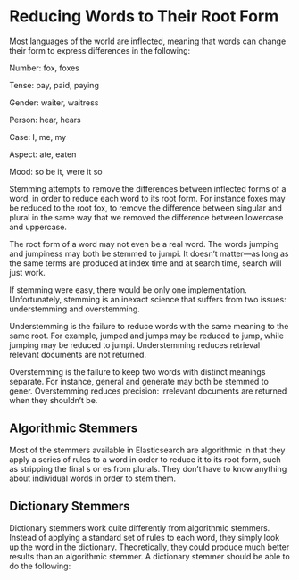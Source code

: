 # Reducing Words to Their Root Form
Most languages of the world are inflected, meaning that words can change their form to express differences in the following:

Number: fox, foxes

Tense: pay, paid, paying

Gender: waiter, waitress

Person: hear, hears

Case: I, me, my

Aspect: ate, eaten

Mood: so be it, were it so

Stemming attempts to remove the differences between inflected forms of a word, in order to reduce each word to its root form. For instance foxes may be reduced to the root fox, to remove the difference between singular and plural in the same way that we removed the difference between lowercase and uppercase.

The root form of a word may not even be a real word. The words jumping and jumpiness may both be stemmed to jumpi. It doesn’t matter—as long as the same terms are produced at index time and at search time, search will just work.

If stemming were easy, there would be only one implementation. Unfortunately, stemming is an inexact science that suffers from two issues: understemming and overstemming.

Understemming is the failure to reduce words with the same meaning to the same root. For example, jumped and jumps may be reduced to jump, while jumping may be reduced to jumpi. Understemming reduces retrieval relevant documents are not returned.

Overstemming is the failure to keep two words with distinct meanings separate. For instance, general and generate may both be stemmed to gener. Overstemming reduces precision: irrelevant documents are returned when they shouldn’t be.

## Algorithmic Stemmers
Most of the stemmers available in Elasticsearch are algorithmic in that they apply a series of rules to a word in order to reduce it to its root form, such as stripping the final s or es from plurals. They don’t have to know anything about individual words in order to stem them.

## Dictionary Stemmers
Dictionary stemmers work quite differently from algorithmic stemmers. Instead of applying a standard set of rules to each word, they simply look up the word in the dictionary. Theoretically, they could produce much better results than an algorithmic stemmer. A dictionary stemmer should be able to do the following:

